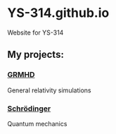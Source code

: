 # YS-314.github.io
Website for YS-314  

## My projects:
### [GRMHD](https://ys-314.github.io/GWP)<br />
General relativity simulations
<br />  
### [Schrödinger](https://ys-314.github.io/QM)<br />
Quantum mechanics
<br />  
